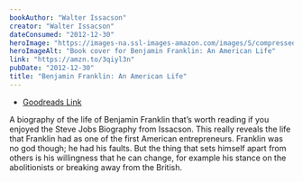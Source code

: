 ```yaml
---
bookAuthor: "Walter Issacson"
creator: "Walter Issacson"
dateConsumed: "2012-12-30"
heroImage: "https://images-na.ssl-images-amazon.com/images/S/compressed.photo.goodreads.com/books/1630510455i/10883.jpg"
heroImageAlt: "Book cover for Benjamin Franklin: An American Life"
link: "https://amzn.to/3qiyl3n"
pubDate: "2012-12-30"
title: "Benjamin Franklin: An American Life"
---
```


- [Goodreads Link](https://www.goodreads.com/book/show/10883.Benjamin_Franklin)

A biography of the life of Benjamin Franklin that’s worth reading if you enjoyed the Steve Jobs Biography from Issacson. This really reveals the life that Franklin had as one of the first American entrepreneurs. Franklin was no god though; he had his faults. But the thing that sets himself apart from others is his willingness that he can change, for example his stance on the abolitionists or breaking away from the British.
